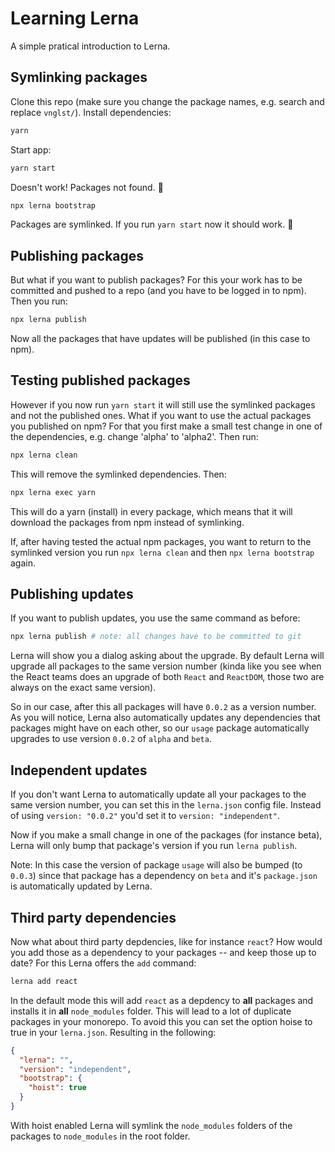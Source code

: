 # Learning Lerna

A simple pratical introduction to Lerna.

## Symlinking packages

Clone this repo (make sure you change the package names, e.g. search and replace `vnglst/`). Install dependencies:

```sh
yarn
```

Start app:

```sh
yarn start
```

Doesn't work! Packages not found. 💩

```sh
npx lerna bootstrap
```

Packages are symlinked. If you run `yarn start` now it should work. 🎉

## Publishing packages

But what if you want to publish packages? For this your work has to be committed and pushed to a repo (and you have to be logged in to npm). Then you run:

```sh
npx lerna publish
```

Now all the packages that have updates will be published (in this case to npm).

## Testing published packages

However if you now run `yarn start` it will still use the symlinked packages and not the published ones. What if you want to use the actual packages you published on npm? For that you first make a small test change in one of the dependencies, e.g. change 'alpha' to 'alpha2'. Then run:

```sh
npx lerna clean
```

This will remove the symlinked dependencies. Then:

```sh
npx lerna exec yarn
```

This will do a yarn (install) in every package, which means that it will download the packages from npm instead of symlinking.

If, after having tested the actual npm packages, you want to return to the symlinked version you run `npx lerna clean` and then `npx lerna bootstrap` again.

## Publishing updates

If you want to publish updates, you use the same command as before:

```sh
npx lerna publish # note: all changes have to be committed to git
```

Lerna will show you a dialog asking about the upgrade. By default Lerna will upgrade all packages to the same version number (kinda like you see when the React teams does an upgrade of both `React` and `ReactDOM`, those two are always on the exact same version).

So in our case, after this all packages will have `0.0.2` as a version number. As you will notice, Lerna also automatically updates any dependencies that packages might have on each other, so our `usage` package automatically upgrades to use version `0.0.2` of `alpha` and `beta`.

## Independent updates

If you don't want Lerna to automatically update all your packages to the same version number, you can set this in the `lerna.json` config file. Instead of using `version: "0.0.2"` you'd set it to `version: "independent"`.

Now if you make a small change in one of the packages (for instance beta), Lerna will only bump that package's version if you run `lerna publish`.

Note: In this case the version of package `usage` will also be bumped (to `0.0.3`) since that package has a dependency on `beta` and it's `package.json` is automatically updated by Lerna.

## Third party dependencies

Now what about third party depdencies, like for instance `react`? How would you add those as a dependency to your packages -- and keep those up to date? For this Lerna offers the `add` command:

```sh
lerna add react
```

In the default mode this will add `react` as a depdency to **all** packages and installs it in **all** `node_modules` folder. This will lead to a lot of duplicate packages in your monorepo. To avoid this you can set the option hoise to true in your `lerna.json`. Resulting in the following:

```json
{
  "lerna": "",
  "version": "independent",
  "bootstrap": {
    "hoist": true
  }
}
```

With hoist enabled Lerna will symlink the `node_modules` folders of the packages to `node_modules` in the root folder.

